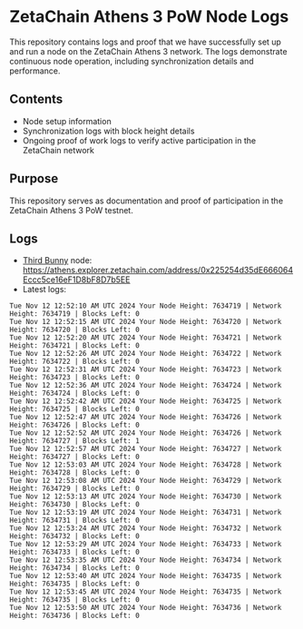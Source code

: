 # ZetaChain Athens 3 PoW Node Logs
This repository contains logs and proof that we have successfully set up and run a node on the ZetaChain Athens 3 network. The logs demonstrate continuous node operation, including synchronization details and performance.

## Contents
- Node setup information
- Synchronization logs with block height details
- Ongoing proof of work logs to verify active participation in the ZetaChain network

## Purpose
This repository serves as documentation and proof of participation in the ZetaChain Athens 3 PoW testnet.

## Logs

- [Third Bunny](https://thirdbunny.xyz/) node: https://athens.explorer.zetachain.com/address/0x225254d35dE666064Eccc5ce16eF1D8bF8D7b5EE
- Latest logs:
```
Tue Nov 12 12:52:10 AM UTC 2024 Your Node Height: 7634719 | Network Height: 7634719 | Blocks Left: 0
Tue Nov 12 12:52:15 AM UTC 2024 Your Node Height: 7634720 | Network Height: 7634720 | Blocks Left: 0
Tue Nov 12 12:52:20 AM UTC 2024 Your Node Height: 7634721 | Network Height: 7634721 | Blocks Left: 0
Tue Nov 12 12:52:26 AM UTC 2024 Your Node Height: 7634722 | Network Height: 7634722 | Blocks Left: 0
Tue Nov 12 12:52:31 AM UTC 2024 Your Node Height: 7634723 | Network Height: 7634723 | Blocks Left: 0
Tue Nov 12 12:52:36 AM UTC 2024 Your Node Height: 7634724 | Network Height: 7634724 | Blocks Left: 0
Tue Nov 12 12:52:42 AM UTC 2024 Your Node Height: 7634725 | Network Height: 7634725 | Blocks Left: 0
Tue Nov 12 12:52:47 AM UTC 2024 Your Node Height: 7634726 | Network Height: 7634726 | Blocks Left: 0
Tue Nov 12 12:52:52 AM UTC 2024 Your Node Height: 7634726 | Network Height: 7634727 | Blocks Left: 1
Tue Nov 12 12:52:57 AM UTC 2024 Your Node Height: 7634727 | Network Height: 7634727 | Blocks Left: 0
Tue Nov 12 12:53:03 AM UTC 2024 Your Node Height: 7634728 | Network Height: 7634728 | Blocks Left: 0
Tue Nov 12 12:53:08 AM UTC 2024 Your Node Height: 7634729 | Network Height: 7634729 | Blocks Left: 0
Tue Nov 12 12:53:13 AM UTC 2024 Your Node Height: 7634730 | Network Height: 7634730 | Blocks Left: 0
Tue Nov 12 12:53:19 AM UTC 2024 Your Node Height: 7634731 | Network Height: 7634731 | Blocks Left: 0
Tue Nov 12 12:53:24 AM UTC 2024 Your Node Height: 7634732 | Network Height: 7634732 | Blocks Left: 0
Tue Nov 12 12:53:29 AM UTC 2024 Your Node Height: 7634733 | Network Height: 7634733 | Blocks Left: 0
Tue Nov 12 12:53:35 AM UTC 2024 Your Node Height: 7634734 | Network Height: 7634734 | Blocks Left: 0
Tue Nov 12 12:53:40 AM UTC 2024 Your Node Height: 7634735 | Network Height: 7634735 | Blocks Left: 0
Tue Nov 12 12:53:45 AM UTC 2024 Your Node Height: 7634735 | Network Height: 7634735 | Blocks Left: 0
Tue Nov 12 12:53:50 AM UTC 2024 Your Node Height: 7634736 | Network Height: 7634736 | Blocks Left: 0
```
